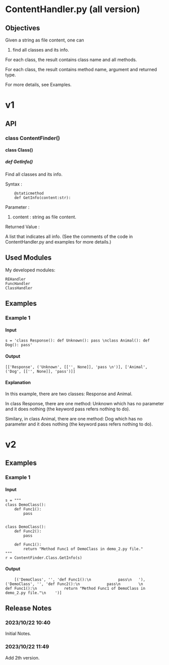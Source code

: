 # ContentHandler.py (all version)
## Objectives
Given a string as file content, one can 
1. find all classes and its info.

For each class, the result contains class name and all methods.

For each class, the result contains method name, argument and returned type.

For more details, see Examples.

# v1
## API
### class ContentFinder()
#### class Class()
##### def GetInfo()
Find all classes and its info.

Syntax : 

        @staticmethod
        def GetInfo(content:str):

Parameter :
1. content : string as file content.

Returned Value : 

A list that indicates all info. (See the comments of the code in ContentHandler.py and examples for more details.)

## Used Modules
My developed modules:

    REHandler
    FuncHandler
    ClassHandler
    
## Examples
### Example 1
#### Input
    s = 'class Response(): def Unknown(): pass \nclass Animal(): def Dog(): pass'
#### Output
    [['Response', ('Unknown', [['', None]], 'pass \n')], ['Animal', ('Dog', [['', None]], 'pass')]]
#### Explanation

In this example, there are two classes: Response and Animal.

In class Response, there are one method: Unknown which has no parameter and it does nothing (the keyword pass refers nothing to do).

Similary, in class Animal, there are one method: Dog which has no parameter and it does nothing (the keyword pass refers nothing to do).

# v2
## Examples
### Example 1
#### Input
    s = """
    class DemoClass():
        def Func1():
            pass
        

    class DemoClass():
        def Func2():
            pass
        
        def Func1():
            return "Method Func1 of DemoClass in demo_2.py file."
    """
    r = ContentFinder.Class.GetInfo(s)
#### Output
        [('DemoClass', '', 'def Func1():\n            pass\n   '), ('DemoClass', '', 'def Func2():\n            pass\n        \n        def Func1():\n            return "Method Func1 of DemoClass in demo_2.py file."\n    ')]
## Release Notes
### 2023/10/22 10:40
Initial Notes.
### 2023/10/22 11:49
Add 2th version.
